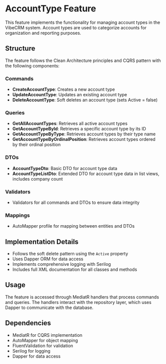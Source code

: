# AccountType Feature

This feature implements the functionality for managing account types in the VibeCRM system. Account types are used to categorize accounts for organization and reporting purposes.

## Structure

The feature follows the Clean Architecture principles and CQRS pattern with the following components:

### Commands
- **CreateAccountType**: Creates a new account type
- **UpdateAccountType**: Updates an existing account type
- **DeleteAccountType**: Soft deletes an account type (sets Active = false)

### Queries
- **GetAllAccountTypes**: Retrieves all active account types
- **GetAccountTypeById**: Retrieves a specific account type by its ID
- **GetAccountTypeByType**: Retrieves account types by their type name
- **GetAccountTypeByOrdinalPosition**: Retrieves account types ordered by their ordinal position

### DTOs
- **AccountTypeDto**: Basic DTO for account type data
- **AccountTypeListDto**: Extended DTO for account type data in list views, includes company count

### Validators
- Validators for all commands and DTOs to ensure data integrity

### Mappings
- AutoMapper profile for mapping between entities and DTOs

## Implementation Details

- Follows the soft delete pattern using the `Active` property
- Uses Dapper ORM for data access
- Implements comprehensive logging with Serilog
- Includes full XML documentation for all classes and methods

## Usage

The feature is accessed through MediatR handlers that process commands and queries. The handlers interact with the repository layer, which uses Dapper to communicate with the database.

## Dependencies

- MediatR for CQRS implementation
- AutoMapper for object mapping
- FluentValidation for validation
- Serilog for logging
- Dapper for data access
